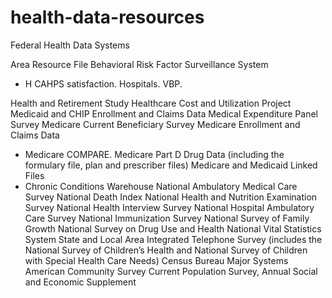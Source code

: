 health-data-resources
=====================


Federal Health Data Systems


Area Resource File
Behavioral Risk Factor Surveillance System
* H CAHPS satisfaction. Hospitals. VBP.

Health and Retirement Study
Healthcare Cost and Utilization Project
Medicaid and CHIP Enrollment and Claims Data
Medical Expenditure Panel Survey
Medicare Current Beneficiary Survey
Medicare Enrollment and Claims Data
* Medicare COMPARE. 
Medicare Part D Drug Data (including the formulary file, plan and prescriber files)
Medicare and Medicaid Linked Files
 * Chronic Conditions Warehouse
National Ambulatory Medical Care Survey
National Death Index
National Health and Nutrition Examination Survey
National Health Interview Survey
National Hospital Ambulatory Care Survey
National Immunization Survey
National Survey of Family Growth
National Survey on Drug Use and Health
National Vital Statistics System
State and Local Area Integrated Telephone Survey (includes the National Survey of Children’s Health and National Survey of Children with Special Health Care Needs)
Census Bureau Major Systems
American Community Survey
Current Population Survey, Annual Social and Economic Supplement
